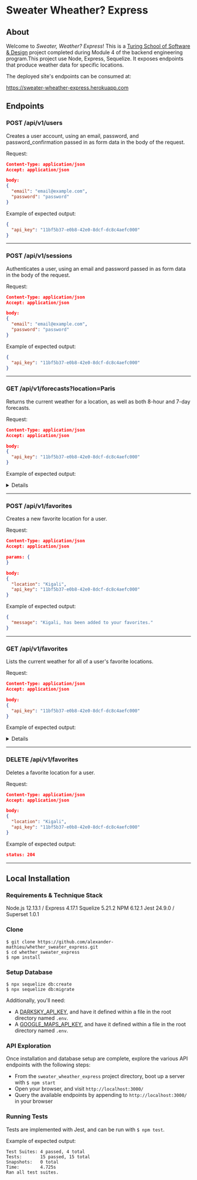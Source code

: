 # Sweater Wheather? Express

## About

Welcome to _Sweater, Weather? Express_! This is a [Turing School of Software & Design](https://turing.io/) project completed during Module 4 of the backend engineering program.This project use Node, Express, Sequelize.  It exposes endpoints that produce weather data for specific locations.

The deployed site's endpoints can be consumed at:

https://sweater-wheather-express.herokuapp.com


## Endpoints

### POST /api/v1/users

Creates a user account, using an email, password, and password_confirmation passed in as form data in the body of the request.

Request:

```json
Content-Type: application/json
Accept: application/json

body:
{
  "email": "email@example.com",
  "password": "password"
}
```

Example of expected output:

```json
{
  "api_key": "11bf5b37-e0b8-42e0-8dcf-dc8c4aefc000"
}
```
---

### POST /api/v1/sessions

Authenticates a user, using an email and password passed in as form data in the body of the request.

Request:

```json
Content-Type: application/json
Accept: application/json

body:
{
  "email": "email@example.com",
  "password": "password"
}
```

Example of expected output:

```json
{
  "api_key": "11bf5b37-e0b8-42e0-8dcf-dc8c4aefc000"
}
```

---

### GET /api/v1/forecasts?location=Paris

Returns the current weather for a location, as well as both 8-hour and 7-day forecasts.

Request:

```json
Content-Type: application/json
Accept: application/json

body:
{
  "api_key": "11bf5b37-e0b8-42e0-8dcf-dc8c4aefc000"
}
```

Example of expected output:

<details>

```json
{
    "data": {
        "location": "Paris",
        "currently": {
            "time": 1576614962,
            "summary": "Overcast",
            "icon": "cloudy",
            "precipIntensity": 0.0026,
            "precipProbability": 0.29,
            "precipType": "rain",
            "temperature": 48.78,
            "apparentTemperature": 46,
            "dewPoint": 44.43,
            "humidity": 0.85,
            "pressure": 1009.1,
            "windSpeed": 6.19,
            "windGust": 13.07,
            "windBearing": 233,
            "cloudCover": 0.99,
            "uvIndex": 0,
            "visibility": 10,
            "ozone": 349.6
        },
        "hourly": [
            {
                "time": 1576612800,
                "summary": "Overcast",
                "icon": "cloudy",
                "precipIntensity": 0.003,
                "precipProbability": 0.34,
                "precipType": "rain",
                "temperature": 49.46,
                "apparentTemperature": 46.89,
                "dewPoint": 44.56,
                "humidity": 0.83,
                "pressure": 1008.5,
                "windSpeed": 6.25,
                "windGust": 13.14,
                "windBearing": 225,
                "cloudCover": 0.98,
                "uvIndex": 0,
                "visibility": 10,
                "ozone": 351.9
            }
        ],
        "daily": [
            {
                "time": 1576537200,
                "summary": "Light rain starting in the afternoon.",
                "icon": "rain",
                "sunriseTime": 1576568400,
                "sunsetTime": 1576598160,
                "moonPhase": 0.7,
                "precipIntensity": 0.0035,
                "precipIntensityMax": 0.0252,
                "precipIntensityMaxTime": 1576599000,
                "precipProbability": 0.81,
                "precipType": "rain",
                "temperatureHigh": 59.38,
                "temperatureHighTime": 1576588740,
                "temperatureLow": 42.15,
                "temperatureLowTime": 1576652400,
                "apparentTemperatureHigh": 58.88,
                "apparentTemperatureHighTime": 1576588740,
                "apparentTemperatureLow": 40.35,
                "apparentTemperatureLowTime": 1576652400,
                "dewPoint": 45.75,
                "humidity": 0.79,
                "pressure": 1002.6,
                "windSpeed": 7.85,
                "windGust": 33.91,
                "windGustTime": 1576571040,
                "windBearing": 201,
                "cloudCover": 0.98,
                "uvIndex": 1,
                "uvIndexTime": 1576583280,
                "visibility": 10,
                "ozone": 329.6,
                "temperatureMin": 46.49,
                "temperatureMinTime": 1576623600,
                "temperatureMax": 59.38,
                "temperatureMaxTime": 1576588740,
                "apparentTemperatureMin": 44.43,
                "apparentTemperatureMinTime": 1576623600,
                "apparentTemperatureMax": 58.88,
                "apparentTemperatureMaxTime": 1576588740
            }
        ]
    }
}
```
</details>

---

### POST /api/v1/favorites

Creates a new favorite location for a user.

Request:

```json
Content-Type: application/json
Accept: application/json

params: {
}

body:
{
  "location": "Kigali",
  "api_key": "11bf5b37-e0b8-42e0-8dcf-dc8c4aefc000"
}
```

Example of expected output:

```json
{
  "message": "Kigali, has been added to your favorites."
}
```
---

### GET /api/v1/favorites

Lists the current weather for all of a user's favorite locations.

Request:

```json
Content-Type: application/json
Accept: application/json

body:
{
  "api_key": "11bf5b37-e0b8-42e0-8dcf-dc8c4aefc000"
}
```

Example of expected output:

<details>

```json
{
    "data": [
        {
            "location": "Nairobi",
            "currently": {
                "time": 1576652455,
                "summary": "Mostly Cloudy",
                "icon": "partly-cloudy-day",
                "precipIntensity": 0.001,
                "precipProbability": 0.07,
                "precipType": "rain",
                "temperature": 69.36,
                "apparentTemperature": 69.66,
                "dewPoint": 62.22,
                "humidity": 0.78,
                "pressure": 1015.4,
                "windSpeed": 9.99,
                "windGust": 17.73,
                "windBearing": 50,
                "cloudCover": 0.79,
                "uvIndex": 6,
                "visibility": 10,
                "ozone": 244.1
            }
        },
        {
            "location": "Kigali",
            "currently": {
                "time": 1576652455,
                "summary": "Partly Cloudy",
                "icon": "partly-cloudy-day",
                "precipIntensity": 0,
                "precipProbability": 0,
                "temperature": 71.68,
                "apparentTemperature": 72.17,
                "dewPoint": 64.1,
                "humidity": 0.77,
                "pressure": 1014.6,
                "windSpeed": 1.59,
                "windGust": 4.28,
                "windBearing": 6,
                "cloudCover": 0.41,
                "uvIndex": 5,
                "visibility": 10,
                "ozone": 245.9
            }
        }
    ]
}
```
</details>

---

### DELETE /api/v1/favorites

Deletes a favorite location for a user.

Request:

```json
Content-Type: application/json
Accept: application/json

body:
{
  "location": "Kigali",
  "api_key": "11bf5b37-e0b8-42e0-8dcf-dc8c4aefc000"
}
```

Example of expected output:

```json
status: 204
```

---

## Local Installation

### Requirements & Technique Stack

Node.js 12.13.1 / Express 4.17.1
Squelize 5.21.2
NPM 6.12.1
Jest 24.9.0 / Superset 1.0.1

### Clone

```
$ git clone https://github.com/alexander-mathieu/whether_sweater_express.git
$ cd whether_sweater_express
$ npm install
```

### Setup Database

```
$ npx sequelize db:create
$ npx sequelize db:migrate
```

Additionally, you'll need:
* A [DARKSKY_API_KEY](https://darksky.net/dev/), and have it defined within a file in the root directory named `.env`.
* A [GOOGLE_MAPS_API_KEY](https://developers.google.com/maps/documentation/embed/get-api-key/), and have it defined within a file in the root directory named `.env`.

### API Exploration

Once installation and database setup are complete, explore the various API endpoints with the following steps:
* From the `sweater_wheather_express` project directory, boot up a server with `$ npm start`
* Open your browser, and visit `http://localhost:3000/`
* Query the available endpoints by appending to `http://localhost:3000/` in your browser

### Running Tests

Tests are implemented with Jest, and can be run with `$ npm test`.

Example of expected output:
```
Test Suites: 4 passed, 4 total
Tests:       15 passed, 15 total
Snapshots:   0 total
Time:        4.725s
Ran all test suites.
```
